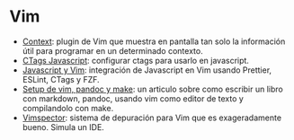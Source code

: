 # Vim

- [Context](https://github.com/wellle/context.vim): plugin de Vim que muestra en pantalla tan solo la información útil para programar en un determinado contexto.
- [CTags Javascript](https://medium.com/adorableio/modern-javascript-ctags-configuration-199884dbcc1): configurar ctags para usarlo en javascript.
- [Javascript y Vim](https://freshman.tech/vim-javascript/): integración de Javascript en Vim usando Prettier, ESLint, CTags y FZF.
- [Setup de vim, pandoc y make](https://keleshev.com/my-book-writing-setup/): un articulo sobre como escribir un libro con markdown, pandoc, usando vim como editor de texto y compilandolo con make.
- [Vimspector](https://github.com/puremourning/vimspector): sistema de depuración para Vim que es exageradamente bueno. Simula un IDE.
